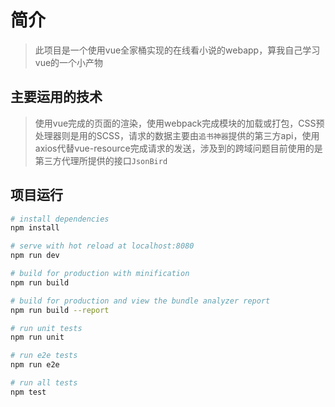 # 简介

> 此项目是一个使用vue全家桶实现的在线看小说的webapp，算我自己学习vue的一个小产物

## 主要运用的技术
> 使用vue完成的页面的渲染，使用webpack完成模块的加载或打包，CSS预处理器则是用的SCSS，请求的数据主要由`追书神器`提供的第三方api，使用axios代替vue-resource完成请求的发送，涉及到的跨域问题目前使用的是第三方代理所提供的接口`JsonBird` 

## 项目运行

``` bash
# install dependencies
npm install

# serve with hot reload at localhost:8080
npm run dev

# build for production with minification
npm run build

# build for production and view the bundle analyzer report
npm run build --report

# run unit tests
npm run unit

# run e2e tests
npm run e2e

# run all tests
npm test
```
